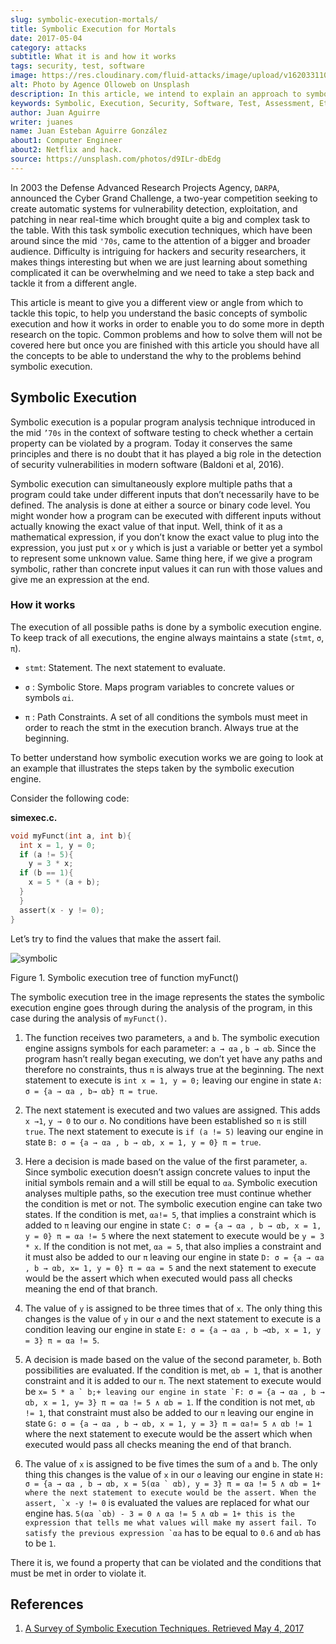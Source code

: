 ```yaml
---
slug: symbolic-execution-mortals/
title: Symbolic Execution for Mortals
date: 2017-05-04
category: attacks
subtitle: What it is and how it works
tags: security, test, software
image: https://res.cloudinary.com/fluid-attacks/image/upload/v1620331105/blog/symbolic-execution-mortals/cover_wgcfrh.webp
alt: Photo by Agence Olloweb on Unsplash
description: In this article, we intend to explain an approach to symbolic execution, which is very useful when dealing with software assessment.
keywords: Symbolic, Execution, Security, Software, Test, Assessment, Ethical Hacking, Pentesting
author: Juan Aguirre
writer: juanes
name: Juan Esteban Aguirre González
about1: Computer Engineer
about2: Netflix and hack.
source: https://unsplash.com/photos/d9ILr-dbEdg
---
```


In 2003 the Defense Advanced Research Projects Agency, `DARPA`,
announced the Cyber Grand Challenge, a two-year competition seeking to
create automatic systems for vulnerability detection, exploitation, and
patching in near real-time which brought quite a big and complex task to
the table. With this task symbolic execution techniques, which have been
around since the mid `'70s`, came to the attention of a bigger and
broader audience. Difficulty is intriguing for hackers and security
researchers, it makes things interesting but when we are just learning
about something complicated it can be overwhelming and we need to take a
step back and tackle it from a different angle.

This article is meant to give you a different view or angle from which
to tackle this topic, to help you understand the basic concepts of
symbolic execution and how it works in order to enable you to do some
more in depth research on the topic. Common problems and how to solve
them will not be covered here but once you are finished with this
article you should have all the concepts to be able to understand the
why to the problems behind symbolic execution.

## Symbolic Execution

Symbolic execution is a popular program analysis technique introduced in
the mid `’70s` in the context of software testing to check whether a
certain property can be violated by a program. Today it conserves the
same principles and there is no doubt that it has played a big role in
the detection of security vulnerabilities in modern software (Baldoni et
al, 2016).

Symbolic execution can simultaneously explore multiple paths that a
program could take under different inputs that don’t necessarily have to
be defined. The analysis is done at either a source or binary code
level. You might wonder how a program can be executed with different
inputs without actually knowing the exact value of that input. Well,
think of it as a mathematical expression, if you don’t know the exact
value to plug into the expression, you just put `x` or `y` which is just
a variable or better yet a symbol to represent some unknown value. Same
thing here, if we give a program symbolic, rather than concrete input
values it can run with those values and give me an expression at the
end.

### How it works

The execution of all possible paths is done by a symbolic execution
engine. To keep track of all executions, the engine always maintains a
state (`stmt`, `σ`, `π`).

- `stmt`: Statement. The next statement to evaluate.

- `σ` : Symbolic Store. Maps program variables to concrete values or
  symbols `αi`.

- `π` : Path Constraints. A set of all conditions the symbols must
  meet in order to reach the stmt in the execution branch. Always true
  at the beginning.

To better understand how symbolic execution works we are going to look
at an example that illustrates the steps taken by the symbolic execution
engine.

Consider the following code:

**simexec.c.**

``` c
void myFunct(int a, int b){
  int x = 1, y = 0;
  if (a != 5){
    y = 3 * x;
  if (b == 1){
    x = 5 * (a + b);
  }
  }
  assert(x - y != 0);
}
```

Let’s try to find the values that make the assert fail.

<div class="imgblock">

![symbolic](https://res.cloudinary.com/fluid-attacks/image/upload/v1620331103/blog/symbolic-execution-mortals/image1_a56odm.webp)

<div class="title">

Figure 1. Symbolic execution tree of function myFunct()

</div>

</div>

The symbolic execution tree in the image represents the states the
symbolic execution engine goes through during the analysis of the
program, in this case during the analysis of `myFunct()`.

1. The function receives two parameters, `a` and `b`. The symbolic
    execution engine assigns symbols for each parameter: `a → αa` , `b →
    αb`. Since the program hasn’t really began executing, we don’t yet
    have any paths and therefore no constraints, thus `π` is always true
    at the beginning. The next statement to execute is `int x = 1, y
    = 0;` leaving our engine in state `A: σ = {a → αa , b→ αb} π =
    true`.

2. The next statement is executed and two values are assigned. This
    adds `x →1`, `y → 0` to our `σ`. No conditions have been established
    so `π` is still `true`. The next statement to execute is `if (a
    != 5)` leaving our engine in state `B: σ = {a → αa , b → αb, x = 1,
    y = 0} π = true`.

3. Here a decision is made based on the value of the first parameter,
    `a`. Since symbolic execution doesn’t assign concrete values to
    input the initial symbols remain and a will still be equal to `αa`.
    Symbolic execution analyses multiple paths, so the execution tree
    must continue whether the condition is met or not. The symbolic
    execution engine can take two states. If the condition is met,
    `αa!= 5`, that implies a constraint which is added to `π` leaving
    our engine in state `C: σ = {a → αa , b → αb, x = 1, y = 0} π = αa
    != 5` where the next statement to execute would be `y = 3 * x`. If
    the condition is not met, `αa = 5`, that also implies a constraint
    and it must also be added to our `π` leaving our engine in state `D:
    σ = {a → αa , b → αb, x= 1, y = 0} π = αa = 5` and the next
    statement to execute would be the assert which when executed would
    pass all checks meaning the end of that branch.

4. The value of `y` is assigned to be three times that of `x`. The only
    thing this changes is the value of `y` in our `σ` and the next
    statement to execute is a condition leaving our engine in state `E:
    σ = {a → αa , b →αb, x = 1, y = 3} π = αa != 5`.

5. A decision is made based on the value of the second parameter, `b`.
    Both possibilities are evaluated. If the condition is met, `αb = 1`,
    that is another constraint and it is added to our `π`. The next
    statement to execute would be ``x= 5 * a ` b;+
    leaving our engine in state
    `F: σ = {a → αa , b → αb, x = 1, y= 3} π = αa != 5 ∧ αb = 1``. If
    the condition is not met, `αb != 1`, that constraint must also be
    added to our `π` leaving our engine in state `G: σ = {a → αa , b →
    αb, x = 1, y = 3} π = αa!= 5 ∧ αb != 1` where the next statement to
    execute would be the assert which when executed would pass all
    checks meaning the end of that branch.

6. The value of `x` is assigned to be five times the sum of `a` and
    `b`. The only thing this changes is the value of `x` in our `σ`
    leaving our engine in state ``H: σ = {a → αa , b → αb, x = 5(αa `
    αb), y = 3} π = αa != 5 ∧ αb = 1+
    where the next statement to execute would be the assert.
    When the assert, `x -y != 0`` is evaluated the values are replaced
    for what our engine has. ``5(αa `αb) - 3 = 0 ∧ αa != 5 ∧ αb = 1+
    this is the expression that tells me what values will make my assert
    fail.
    To satisfy the previous expression `αa`` has to be equal to `0.6`
    and `αb` has to be `1`.

There it is, we found a property that can be violated and the conditions
that must be met in order to violate it.

## References

1. [A Survey of Symbolic Execution Techniques. Retrieved
    May 4, 2017](https://arxiv.org/pdf/1610.00502.pdf)
